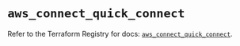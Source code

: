# `aws_connect_quick_connect`

Refer to the Terraform Registry for docs: [`aws_connect_quick_connect`](https://registry.terraform.io/providers/hashicorp/aws/5.48.0/docs/resources/connect_quick_connect).
